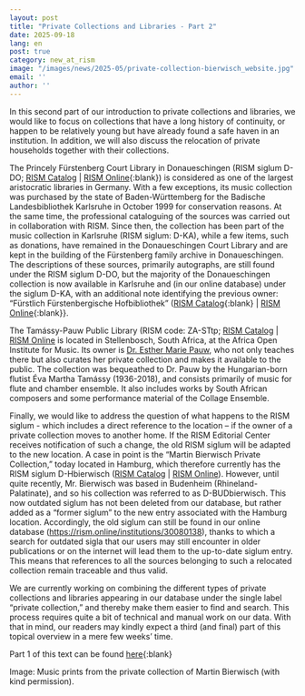 ```yaml
---
layout: post
title: "Private Collections and Libraries - Part 2"
date: 2025-09-18
lang: en
post: true
category: new_at_rism
image: "/images/news/2025-05/private-collection-bierwisch_website.jpg"
email: ''
author: ''
---
```


In this second part of our introduction to private collections and libraries, we would like to focus on collections that have a long history of continuity, or happen to be relatively young but have already found a safe haven in an institution. In addition, we will also discuss the relocation of private households together with their collections.

The Princely Fürstenberg Court Library in Donaueschingen (RISM siglum D-DO; [RISM Catalog](https://opac.rism.info/search?View=rism&siglum=D-DO) \| [RISM Online](https://rism.online/institutions/30000264){:blank}) is considered as one of the largest aristocratic libraries in Germany. With a few exceptions, its music collection was purchased by the state of Baden-Württemberg for the Badische Landesbibliothek Karlsruhe in October 1999 for conservation reasons. At the same time, the professional cataloguing of the sources was carried out in collaboration with RISM. Since then, the collection has been part of the music collection in Karlsruhe (RISM siglum: D-KA), while a few items, such as donations, have remained in the Donaueschingen Court Library and are kept in the building of the Fürstenberg family archive in Donaueschingen. The descriptions of these sources, primarily autographs, are still found under the RISM siglum D-DO, but the majority of the Donaueschingen collection is now available in Karlsruhe and (in our online database) under the siglum D-KA, with an additional note identifying the previous owner: “Fürstlich Fürstenbergische Hofbibliothek” ([RISM Catalog](https://opac.rism.info/search?View=rism&siglum=D-KA&institution=Fürstlich+Fürstenbergische+Hofbibliothek){:blank} \| [RISM Online](https://rism.online/institutions/30000839/sources?q=f%C3%BCrstlich%20F%C3%BCrstenbergische%20Hofbibliothek&mode=sources&page=1&rows=20){:blank}}.

The Tamássy-Pauw Public Library (RISM code: ZA-STtp; [RISM Catalog](https://opac.rism.info/search?View=rism&siglum=ZA-STtp) \| [RISM Online](https://rism.online/institutions/51007994) is located in Stellenbosch, South Africa, at the Africa Open Institute for Music. Its owner is [Dr. Esther Marie Pauw](https://aoinstitute.ac.za/project/esther-marie-pauw/), who not only teaches there but also curates her private collection and makes it available to the public. The collection was bequeathed to Dr. Pauw by the Hungarian-born flutist Éva Martha Tamássy (1936-2018), and consists primarily of music for flute and chamber ensemble. It also includes works by South African composers and some performance material of the Collage Ensemble.

Finally, we would like to address the question of what happens to the RISM siglum - which includes a direct reference to the location – if the owner of a private collection moves to another home. If the RISM Editorial Center receives notification of such a change, the old RISM siglum will be adapted to the new location. A case in point is the “Martin Bierwisch Private Collection,” today located in Hamburg, which therefore currently has the RISM siglum D-Hbierwisch ([RISM Catalog](https://opac.rism.info/search?View=rism&siglum=D-Hbierwisch) \| [RISM Online](https://rism.online/institutions/30080138)). However, until quite  recently, Mr. Bierwisch was based in Budenheim (Rhineland-Palatinate), and so his collection was referred to as D-BUDbierwisch. This now outdated siglum has not been deleted from our database, but rather added as a “former siglum” to the new entry associated with the Hamburg location. Accordingly, the old siglum can still be found in our online database (https://rism.online/institutions/30080138), thanks to which a search for outdated sigla that our users may still encounter in older publications or on the internet will lead them to the up-to-date siglum entry. This means that references to all the sources belonging to such a relocated collection remain traceable and thus valid.

We are currently working on combining the different types of private collections and libraries appearing in our database under the single label “private collection,” and thereby make them easier to find and search. This process requires quite a bit of technical and manual work on our data. With that in mind, our readers may kindly expect a third (and final) part of this topical overview in a mere few weeks’ time.

Part 1 of this text can be found [here](/new_at_rism/2025/05/15/private-collections-and-libraries-1.html){:blank}

Image: Music prints from the private collection of Martin Bierwisch (with kind permission). 


